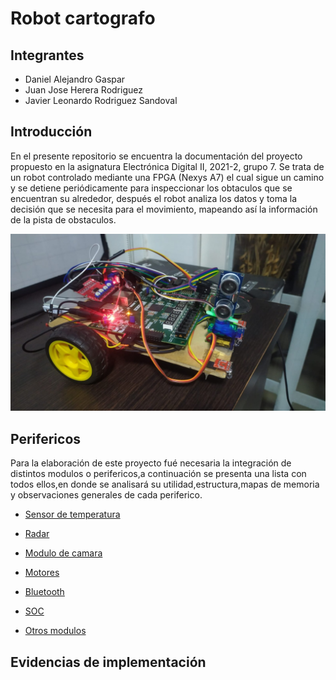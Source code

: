 # Robot cartografo
##  Integrantes
* Daniel Alejandro Gaspar
* Juan Jose Herera Rodriguez
* Javier Leonardo Rodriguez Sandoval


##  Introducción

En el presente repositorio se encuentra la documentación del proyecto propuesto en la asignatura Electrónica Digital II, 2021-2, grupo 7. Se trata de un robot controlado mediante una FPGA (Nexys A7) el cual sigue un camino y se detiene periódicamente para inspeccionar los obtaculos que se encuentran su alrededor, después el robot analiza los datos y toma la decisión que se necesita para el movimiento, mapeando así la información de la pista de obstaculos.

![Robot](https://github.com/unal-edigital2-labs/wp08-2021-2-gr07/blob/main/Imagenes%20github/WhatsApp%20Image%202022-01-27%20at%2011.39.49%20AM.jpeg "Robot cartógrafo")

##  Perifericos

Para la elaboración de este proyecto fué necesaria la integración de distintos modulos o perifericos,a continuación se presenta una lista con todos ellos,en donde se analisará su utilidad,estructura,mapas de memoria y observaciones generales de cada periferico.


* [Sensor de temperatura](https://github.com/unal-edigital2-labs/wp08-2021-2-gr07/blob/main/Sensor%20de%20temperatura.md "título del enlace aquí")
* [Radar](https://github.com/unal-edigital2-labs/wp08-2021-2-gr07/blob/main/Radar.md "título del enlace aquí")
* [Modulo de camara](https://github.com/unal-edigital2-labs/wp08-2021-2-gr07/blob/main/Camara.md "aquí")
* [Motores](https://github.com/unal-edigital2-labs/wp08-2021-2-gr07/blob/main/Ruedas.md "Notores")

* [Bluetooth](https://github.com/unal-edigital2-labs/wp08-2021-2-gr07/blob/main/bluetooth.md "título del enlace aquí")
* [SOC](https://github.com/unal-edigital2-labs/wp08-2021-2-gr07/blob/main/SOC.md "título del enlace aquí")
* [Otros modulos](https://github.com/unal-edigital2-labs/wp08-2021-2-gr07/blob/main/I2C.md "título del enlace aquí")
## Evidencias de implementación
